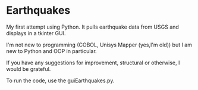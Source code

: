# Earthquakes

My first attempt using Python. It pulls earthquake data from USGS and displays in a tkinter GUI.

I'm not new to programming (COBOL, Unisys Mapper (yes,I'm old)) but I am new to Python and OOP in particular.

If you have any suggestions for improvement, structural or otherwise, I would be grateful.

To run the code, use the guiEarthquakes.py.
